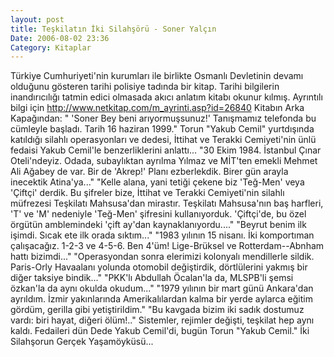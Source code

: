 ```yaml
---
layout: post
title: Teşkilatın İki Silahşörü - Soner Yalçın
Date: 2006-08-02 23:36
Category: Kitaplar
---
```


Türkiye Cumhuriyeti'nin kurumları ile birlikte Osmanlı Devletinin devamı
olduğunu gösteren tarihi polisiye tadında bir kitap.  Tarihi
bilgilerin inandırıcılığı tatmin edici olmasada akıcı anlatım kitabı
okunur kılmış. Ayrıntılı bilgi için
http://www.netkitap.com/m_ayrinti.asp?id=26840 Kitabın Arka
Kapağından: " 'Soner Bey beni arıyormuşsunuz!' Tanışmamız telefonda bu
cümleyle başladı. Tarih 16 haziran 1999." Torun "Yakub Cemil"
yurtdışında katıldığı silahlı operasyonları ve dedesi, İttihat ve
Terakki Cemiyeti'nin ünlü fedaisi Yakub Cemil'le benzerliklerini
anlattı... "30 Ekim 1984. İstanbul Çınar Oteli'ndeyiz. Odada,
subaylıktan ayrılma Yılmaz ve MİT'ten emekli Mehmet Ali Ağabey de var.
Bir de 'Akrep!' Planı ezberlekdik. Birer gün arayla inecektik
Atina'ya..." "Kelle alana, yani tetiği çekene biz 'Teğ-Men' veya
'Çiftçi' derdik. Bu şifreler bize, İttihat ve Terakki Cemiyeti'nin
silahlı müfrezesi Teşkilatı Mahsusa'dan mirastır. Teşkilatı Mahsusa'nın
baş harfleri, 'T' ve 'M' nedeniyle 'Teğ-Men' şifresini kullanıyorduk.
'Çiftçi'de, bu özel örgütün amblemindeki 'çift ay'dan
kaynaklanıyordu...." "Beyrut benim ilk işimdi. Sıcak ete ilk orada
sıktım..." "1983 yılının 15 nisanı. İki komportıman çalışacağız. 1-2-3
ve 4-5-6. Ben 4'üm! Lige-Brüksel ve Rotterdam--Abnham hattı
bizimdi..." "Operasyondan sonra elerimizi kolonyalı mendillerle sildik.
Paris-Orly Havaalanı yolunda otomobil değiştirdik, dörtlülerini yakmış
bir diğer taksiye bindik..." "PKK'lı Abdullah Öcalan'la da, MLSPB'li
şemsi özkan'la da aynı okulda okudum..." "1979 yılının bir mart günü
Ankara'dan ayrıldım. İzmir yakınlarında Amerikalılardan kalma bir yerde
aylarca eğitim gördüm, gerilla gibi yetiştirildim." "Bu kavgada bizim
iki sadık dostumuz vardı: biri hayat, diğeri ölüm!.." Sistemler,
rejimler değişti, teşkilat hep aynı kaldı. Fedaileri dün Dede Yakub
Cemil'di, bugün Torun "Yakub Cemil." İki Silahşorun Gerçek
Yaşamöyküsü...